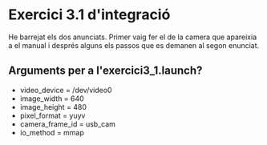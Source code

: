 # Exercici 3.1  d'integració
He barrejat els dos anunciats. Primer vaig fer el de la camera que apareixia a el manual i després alguns els passos que es demanen al segon enunciat.

## Arguments per a l'exercici3_1.launch?
* video_device = /dev/video0
* image_width = 640
* image_height = 480
* pixel_format = yuyv
* camera_frame_id = usb_cam
* io_method = mmap
